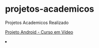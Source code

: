 # projetos-academicos
 Projetos Academicos Realizado

<lil> <a href="https://joaopauloffnogueira.github.io/projetos-academicos/android/"> Projeto Android - Curso em Vídeo </a> <li> 
